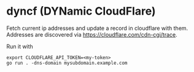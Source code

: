 # dyncf (DYNamic CloudFlare)

Fetch current ip addresses and update a record in cloudflare with them. Addresses are discovered via https://cloudflare.com/cdn-cgi/trace.

Run it with

```shell
export CLOUDFLARE_API_TOKEN=<my-token>
go run . -dns-domain mysubdomain.example.com
```
